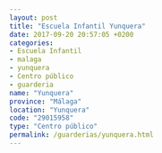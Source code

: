 ```yaml
---
layout: post
title: "Escuela Infantil Yunquera"
date: 2017-09-20 20:57:05 +0200
categories:
- Escuela Infantil
- malaga
- yunquera
- Centro público
- guarderia
name: "Yunquera"
province: "Málaga"
location: "Yunquera"
code: "29015958"
type: "Centro público"
permalink: /guarderias/yunquera.html
---
```

